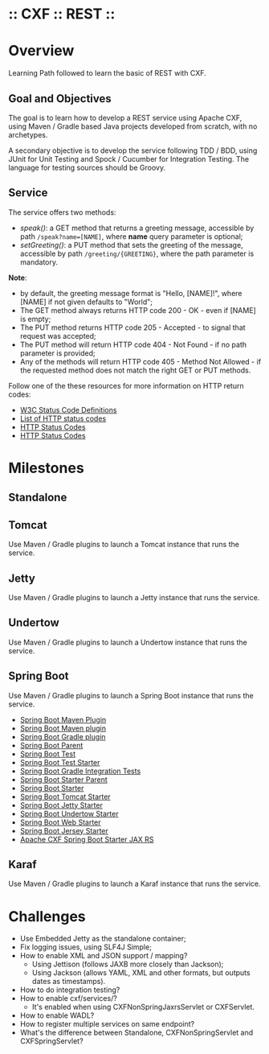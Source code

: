 ﻿:: CXF :: REST ::
=================

# Overview

Learning Path followed to learn the basic of REST with CXF.

## Goal and Objectives

The goal is to learn how to develop a REST service using Apache CXF, using Maven / Gradle based Java projects developed from scratch, with no archetypes.

A secondary objective is to develop the service following TDD / BDD, using JUnit for Unit Testing and Spock / Cucumber for Integration Testing. The language for testing sources should be Groovy.

## Service

The service offers two methods:
- _speak()_: a GET method that returns a greeting message, accessible by path ```/speak?name=[NAME]```, where **name** query parameter is optional;
- _setGreeting()_: a PUT method that sets the greeting of the message, accessible by path ```/greeting/{GREETING}```, where the path parameter is mandatory.

**Note**:
- by default, the greeting message format is "Hello, [NAME]!", where [NAME] if not given defaults to "World";
- The GET method always returns HTTP code 200 - OK - even if [NAME] is empty;
- The PUT method returns HTTP code 205 - Accepted - to signal that request was accepted;
- The PUT method will return HTTP code 404 - Not Found - if no path parameter is provided;
- Any of the methods will return HTTP code 405 - Method Not Allowed - if the requested method does not match the right GET or PUT methods.

Follow one of the these resources for more information on HTTP return codes:
- [W3C Status Code Definitions](https://www.w3.org/Protocols/rfc2616/rfc2616-sec10.html)
- [List of HTTP status codes](https://en.wikipedia.org/wiki/List_of_HTTP_status_codes)
- [HTTP Status Codes](http://www.restapitutorial.com/httpstatuscodes.html)
- [HTTP Status Codes](https://httpstatuses.com/)

# Milestones

## Standalone

## Tomcat

Use Maven / Gradle plugins to launch a Tomcat instance that runs the service.

## Jetty

Use Maven / Gradle plugins to launch a Jetty instance that runs the service.

## Undertow

Use Maven / Gradle plugins to launch a Undertow instance that runs the service.

## Spring Boot

Use Maven / Gradle plugins to launch a Spring Boot instance that runs the service.

- [Spring Boot Maven Plugin](http://docs.spring.io/spring-boot/docs/1.4.3.RELEASE/maven-plugin/)
- [Spring Boot Maven plugin](http://docs.spring.io/spring-boot/docs/1.4.3.RELEASE/reference/html/build-tool-plugins-maven-plugin.html)
- [Spring Boot Gradle plugin](http://docs.spring.io/spring-boot/docs/1.4.3.RELEASE/reference/html/build-tool-plugins-gradle-plugin.html)
- [Spring Boot Parent]()
- [Spring Boot Test]()
- [Spring Boot Test Starter]()
- [Spring Boot Gradle Integration Tests]()
- [Spring Boot Starter Parent](https://github.com/spring-projects/spring-boot/tree/master/spring-boot-starters/spring-boot-starter-parent)
- [Spring Boot Starter](https://github.com/spring-projects/spring-boot/tree/master/spring-boot-starters/spring-boot-starter)
- [Spring Boot Tomcat Starter](https://github.com/spring-projects/spring-boot/tree/master/spring-boot-starters/spring-boot-starter-tomcat)
- [Spring Boot Jetty Starter](https://github.com/spring-projects/spring-boot/tree/master/spring-boot-starters/spring-boot-starter-jetty)
- [Spring Boot Undertow Starter](https://github.com/spring-projects/spring-boot/tree/master/spring-boot-starters/spring-boot-starter-undertow)
- [Spring Boot Web Starter](https://github.com/spring-projects/spring-boot/tree/master/spring-boot-starters/spring-boot-starter-web)
- [Spring Boot Jersey Starter](https://github.com/spring-projects/spring-boot/tree/master/spring-boot-starters/spring-boot-starter-jersey)
- [Apache CXF Spring Boot Starter JAX RS](http://cxf.apache.org/docs/springboot.html#SpringBoot-SpringBootCXFJAX-RSStarter)

## Karaf

Use Maven / Gradle plugins to launch a Karaf instance that runs the service.

# Challenges

- Use Embedded Jetty as the standalone container;
- Fix logging issues, using SLF4J Simple;
- How to enable XML and JSON support / mapping?
    - Using Jettison (follows JAXB more closely than Jackson);
    - Using Jackson (allows YAML, XML and other formats, but outputs dates as timestamps).
- How to do integration testing?
- How to enable cxf/services/?
    - It's enabled when using CXFNonSpringJaxrsServlet or CXFServlet.
- How to enable WADL?
- How to register multiple services on same endpoint?
- What's the difference between Standalone, CXFNonSpringServlet and CXFSpringServlet?
